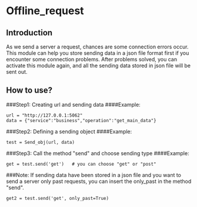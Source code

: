 # Offline_request

## Introduction
As we send a server a request, chances are some connection errors occur. This module can help you store sending data in a json file format first if you encounter some connection problems. After problems solved, you can activate this module again, and all the sending data stored in json file will be sent out.

## How to use?
###Step1: Creating url and sending data
####Example:
```
url = "http://127.0.0.1:5062"
data = {"service":"business","operation":"get_main_data"}
```

###Step2: Defining a sending object
####Example:
```
test = Send_obj(url, data)
```

###Step3: Call the method "send" and choose sending type
####Example:
```
get = test.send('get')   # you can choose "get" or "post"
```

###Note:
If sending data have been stored in a json file and you want to send a server only past requests, you can insert the only_past in the method "send".
```
get2 = test.send('get', only_past=True)
```

